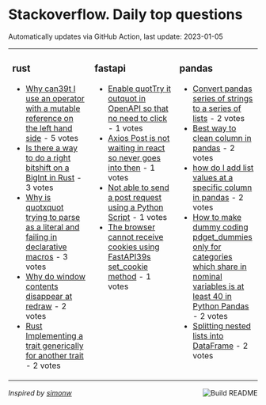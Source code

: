 # Stackoverflow. Daily top questions 

Automatically updates via GitHub Action, last update: <!-- date starts -->2023-01-05<!-- date ends -->


<table><tr><td valign="top" width="33%">

### rust
<!-- rust starts -->
* [Why can39t I use an operator with a mutable reference on the left hand side](https://stackoverflow.com/questions/75006825/why-cant-i-use-an-operator-with-a-mutable-reference-on-the-left-hand-side) - 5 votes
* [Is there a way to do a right bitshift on a BigInt in Rust](https://stackoverflow.com/questions/75014722/is-there-a-way-to-do-a-right-bit-shift-on-a-bigint-in-rust) - 3 votes
* [Why is quotxquot trying to parse as a literal and failing in declarative macros](https://stackoverflow.com/questions/75019747/why-is-x-trying-to-parse-as-a-literal-and-failing-in-declarative-macros) - 3 votes
* [Why do window contents disappear at redraw](https://stackoverflow.com/questions/75018623/why-do-window-contents-disappear-at-redraw) - 2 votes
* [Rust Implementing a trait generically for another trait](https://stackoverflow.com/questions/75009750/rust-implementing-a-trait-generically-for-another-trait) - 2 votes
<!-- rust ends -->
</td><td valign="top" width="34%">


### fastapi
<!-- fastapi starts -->
* [Enable quotTry it outquot in OpenAPI so that no need to click](https://stackoverflow.com/questions/75019496/enable-try-it-out-in-openapi-so-that-no-need-to-click) - 1 votes
* [Axios Post is not waiting in react so never goes into then](https://stackoverflow.com/questions/75014825/axios-post-is-not-waiting-in-react-so-never-goes-into-then) - 1 votes
* [Not able to send a post request using a Python Script](https://stackoverflow.com/questions/75005445/not-able-to-send-a-post-request-using-a-python-script) - 1 votes
* [The browser cannot receive cookies using FastAPI39s set_cookie method](https://stackoverflow.com/questions/75007071/the-browser-cannot-receive-cookies-using-fastapis-set-cookie-method) - 1 votes
<!-- fastapi ends -->
</td><td valign="top" width="34%">


### pandas
<!-- pandas starts -->
* [Convert pandas series of strings to a series of lists](https://stackoverflow.com/questions/75021051/convert-pandas-series-of-strings-to-a-series-of-lists) - 2 votes
* [Best way to clean column in pandas](https://stackoverflow.com/questions/75008242/best-way-to-clean-column-in-pandas) - 2 votes
* [how do I add list values at a specific column in pandas](https://stackoverflow.com/questions/75009991/how-do-i-add-list-values-at-a-specific-column-in-pandas) - 2 votes
* [How to make dummy coding pdget_dummies only for categories which share in nominal variables is at least 40 in Python Pandas](https://stackoverflow.com/questions/75012514/how-to-make-dummy-coding-pd-get-dummies-only-for-categories-which-share-in-n) - 2 votes
* [Splitting nested lists into DataFrame](https://stackoverflow.com/questions/75018977/splitting-nested-lists-into-dataframe) - 2 votes
<!-- pandas ends -->
</td></tr></table>

<a href="https://github.com/hp0404/hp0404/actions"><img src="https://github.com/hp0404/hp0404/workflows/Build%20README/badge.svg" align="right" alt="Build README"></a> <p>*Inspired by  [simonw](https://github.com/simonw/simonw)*</p>

